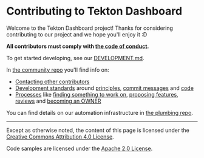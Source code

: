 # Contributing to Tekton Dashboard

Welcome to the Tekton Dashboard project! Thanks for considering contributing to
our project and we hope you'll enjoy it :D

**All contributors must comply with
[the code of conduct](./code-of-conduct.md).**

To get started developing, see our [DEVELOPMENT.md](./DEVELOPMENT.md).

In [the community repo](https://github.com/tektoncd/community) you'll find info
on:

- [Contacting other contributors](https://github.com/tektoncd/community/blob/main/contact.md)
- [Development standards](https://github.com/tektoncd/community/blob/main/standards.md)
  around
  [principles](https://github.com/tektoncd/community/blob/main/standards.md#principles),
  [commit messages](https://github.com/tektoncd/community/blob/main/standards.md#commit-messages)
  and
  [code](https://github.com/tektoncd/community/blob/main/standards.md#coding-standards)
- [Processes](https://github.com/tektoncd/community/blob/main/process.md) like
  [finding something to work on](https://github.com/tektoncd/community/blob/main/process.md#finding-something-to-work-on),
  [proposing features](https://github.com/tektoncd/community/blob/main/process.md#proposing-features),
  [reviews](https://github.com/tektoncd/community/blob/main/process.md#reviews)
  and
  [becoming an OWNER](https://github.com/tektoncd/community/blob/main/process.md#owners)

You can find details on our automation infrastructure in
[the plumbing repo](https://github.com/tektoncd/plumbing).

---

Except as otherwise noted, the content of this page is licensed under the [Creative Commons Attribution 4.0 License](https://creativecommons.org/licenses/by/4.0/).

Code samples are licensed under the [Apache 2.0 License](https://www.apache.org/licenses/LICENSE-2.0).
